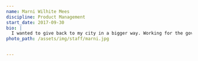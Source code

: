 ```yaml
---
name: Marni Wilhite Mees
discipline: Product Management
start_date: 2017-09-30
bio: |
  I wanted to give back to my city in a bigger way. Working for the government was never something I considered as a career option until SXSW 2016 when President Obama spoke about how it is our responsibility to give back in whatever capacity we can....suddenly the light bulb went off in my head. I love working in the tech industry, and now I get to combine my career with my passion to promote equity in our community.
photo_path: /assets/img/staff/marni.jpg


---
```

